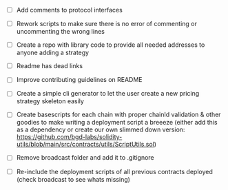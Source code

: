 - [ ] Add comments to protocol interfaces

- [ ] Rework scripts to make sure there is no error of commenting or uncommenting the wrong lines

- [ ] Create a repo with library code to provide all needed addresses to anyone adding a strategy

- [ ] Readme has dead links

- [ ] Improve contributing guidelines on README

- [ ] Create a simple cli generator to let the user create a new pricing strategy skeleton easily

- [ ] Create basescripts for each chain with proper chainId validation & other goodies to make writing a deployment script a breeeze (either add this as a dependency or create our own slimmed down version: https://github.com/bgd-labs/solidity-utils/blob/main/src/contracts/utils/ScriptUtils.sol)

- [ ] Remove broadcast folder and add it to .gitignore

- [ ] Re-include the deployment scripts of all previous contracts deployed (check broadcast to see whats missing)
